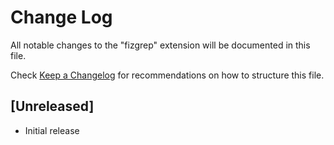 # Change Log

All notable changes to the "fizgrep" extension will be documented in this file.

Check [Keep a Changelog](http://keepachangelog.com/) for recommendations on how to structure this file.

## [Unreleased]

- Initial release